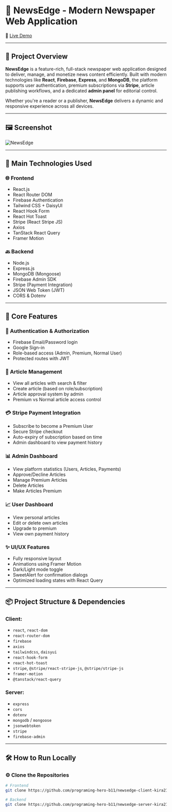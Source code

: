 # 📰 NewsEdge - Modern Newspaper Web Application

🔗 [Live Demo](https://newsedge-fb8f6.web.app/)

---

## 🧾 Project Overview

**NewsEdge** is a feature-rich, full-stack newspaper web application designed to deliver, manage, and monetize news content efficiently. Built with modern technologies like **React**, **Firebase**, **Express**, and **MongoDB**, the platform supports user authentication, premium subscriptions via **Stripe**, article publishing workflows, and a dedicated **admin panel** for editorial control.

Whether you're a reader or a publisher, **NewsEdge** delivers a dynamic and responsive experience across all devices.

---

## 🖼️ Screenshot

![NewsEdge](https://i.ibb.co/hRZb6tDD/2.png)
<!-- Replace with your actual screenshot if different -->

---

## 🔧 Main Technologies Used

### 🌐 Frontend
- React.js
- React Router DOM
- Firebase Authentication
- Tailwind CSS + DaisyUI
- React Hook Form
- React Hot Toast
- Stripe (React Stripe JS)
- Axios
- TanStack React Query
- Framer Motion

### 🔙 Backend
- Node.js
- Express.js
- MongoDB (Mongoose)
- Firebase Admin SDK
- Stripe (Payment Integration)
- JSON Web Token (JWT)
- CORS & Dotenv

---

## 🚀 Core Features

### 👤 Authentication & Authorization
- Firebase Email/Password login
- Google Sign-in
- Role-based access (Admin, Premium, Normal User)
- Protected routes with JWT

### 📰 Article Management
- View all articles with search & filter
- Create article (based on role/subscription)
- Article approval system by admin
- Premium vs Normal article access control

### 💳 Stripe Payment Integration
- Subscribe to become a Premium User
- Secure Stripe checkout
- Auto-expiry of subscription based on time
- Admin dashboard to view payment history

### 📊 Admin Dashboard
- View platform statistics (Users, Articles, Payments)
- Approve/Decline Articles
- Manage Premium Articles
- Delete Articles
- Make Articles Premium

### 📈 User Dashboard
- View personal articles
- Edit or delete own articles
- Upgrade to premium
- View own payment history

### ✨ UI/UX Features
- Fully responsive layout
- Animations using Framer Motion
- Dark/Light mode toggle
- SweetAlert for confirmation dialogs
- Optimized loading states with React Query

---

## 📦 Project Structure & Dependencies

### Client:
- `react`, `react-dom`
- `react-router-dom`
- `firebase`
- `axios`
- `tailwindcss`, `daisyui`
- `react-hook-form`
- `react-hot-toast`
- `stripe`, `@stripe/react-stripe-js`, `@stripe/stripe-js`
- `framer-motion`
- `@tanstack/react-query`

### Server:
- `express`
- `cors`
- `dotenv`
- `mongodb` / `mongoose`
- `jsonwebtoken`
- `stripe`
- `firebase-admin`

---

## 🛠️ How to Run Locally

### ⚙️ Clone the Repositories

```bash
# Frontend
git clone https://github.com/programing-hero-b11/newsedge-client-kira217-cyber

# Backend
git clone https://github.com/programing-hero-b11/newsedge-server-kira217-cyber

